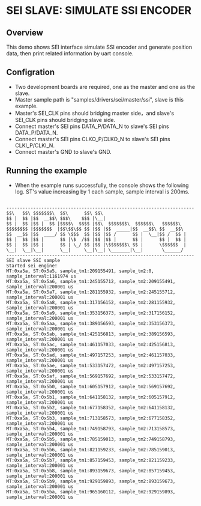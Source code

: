 # SEI SLAVE: SIMULATE SSI ENCODER

## Overview

This demo shows SEI interface simulate SSI encoder and generate position data, then print related information by uart console.

## Configration

- Two development boards are required, one as the master and one as the slave.
- Master sample path is "samples/drivers/sei/master/ssi", slave is this example.
- Master's SEI_CLK pins should bridging master side，and slave's SEI_CLK pins should bridging slave side.
- Connect master's SEI pins DATA_P/DATA_N to slave's SEI pins DATA_P/DATA_N.
- Connect master's SEI pins CLKO_P/CLKO_N to slave's SEI pins CLKI_P/CLKI_N.
- Connect master's GND to slave's GND.

## Running the example

- When the example runs successfully, the console shows the following log. ST's value increasing by 1 each sample, sample interval is 200ms.

```console

----------------------------------------------------------------------
$$\   $$\ $$$$$$$\  $$\      $$\ $$\
$$ |  $$ |$$  __$$\ $$$\    $$$ |\__|
$$ |  $$ |$$ |  $$ |$$$$\  $$$$ |$$\  $$$$$$$\  $$$$$$\   $$$$$$\
$$$$$$$$ |$$$$$$$  |$$\$$\$$ $$ |$$ |$$  _____|$$  __$$\ $$  __$$\
$$  __$$ |$$  ____/ $$ \$$$  $$ |$$ |$$ /      $$ |  \__|$$ /  $$ |
$$ |  $$ |$$ |      $$ |\$  /$$ |$$ |$$ |      $$ |      $$ |  $$ |
$$ |  $$ |$$ |      $$ | \_/ $$ |$$ |\$$$$$$$\ $$ |      \$$$$$$  |
\__|  \__|\__|      \__|     \__|\__| \_______|\__|       \______/
----------------------------------------------------------------------
SEI slave SSI sample
Started sei engine!
MT:0xa5a, ST:0x5a5, sample_tm1:209155491, sample_tm2:0, sample_interval:1161974 us
MT:0xa5a, ST:0x5a6, sample_tm1:245155712, sample_tm2:209155491, sample_interval:200001 us
MT:0xa5a, ST:0x5a7, sample_tm1:281155932, sample_tm2:245155712, sample_interval:200001 us
MT:0xa5a, ST:0x5a8, sample_tm1:317156152, sample_tm2:281155932, sample_interval:200001 us
MT:0xa5a, ST:0x5a9, sample_tm1:353156373, sample_tm2:317156152, sample_interval:200001 us
MT:0xa5a, ST:0x5aa, sample_tm1:389156593, sample_tm2:353156373, sample_interval:200001 us
MT:0xa5a, ST:0x5ab, sample_tm1:425156813, sample_tm2:389156593, sample_interval:200001 us
MT:0xa5a, ST:0x5ac, sample_tm1:461157033, sample_tm2:425156813, sample_interval:200001 us
MT:0xa5a, ST:0x5ad, sample_tm1:497157253, sample_tm2:461157033, sample_interval:200001 us
MT:0xa5a, ST:0x5ae, sample_tm1:533157472, sample_tm2:497157253, sample_interval:200001 us
MT:0xa5a, ST:0x5af, sample_tm1:569157692, sample_tm2:533157472, sample_interval:200001 us
MT:0xa5a, ST:0x5b0, sample_tm1:605157912, sample_tm2:569157692, sample_interval:200001 us
MT:0xa5a, ST:0x5b1, sample_tm1:641158132, sample_tm2:605157912, sample_interval:200001 us
MT:0xa5a, ST:0x5b2, sample_tm1:677158352, sample_tm2:641158132, sample_interval:200001 us
MT:0xa5a, ST:0x5b3, sample_tm1:713158573, sample_tm2:677158352, sample_interval:200001 us
MT:0xa5a, ST:0x5b4, sample_tm1:749158793, sample_tm2:713158573, sample_interval:200001 us
MT:0xa5a, ST:0x5b5, sample_tm1:785159013, sample_tm2:749158793, sample_interval:200001 us
MT:0xa5a, ST:0x5b6, sample_tm1:821159233, sample_tm2:785159013, sample_interval:200001 us
MT:0xa5a, ST:0x5b7, sample_tm1:857159453, sample_tm2:821159233, sample_interval:200001 us
MT:0xa5a, ST:0x5b8, sample_tm1:893159673, sample_tm2:857159453, sample_interval:200001 us
MT:0xa5a, ST:0x5b9, sample_tm1:929159893, sample_tm2:893159673, sample_interval:200001 us
MT:0xa5a, ST:0x5ba, sample_tm1:965160112, sample_tm2:929159893, sample_interval:200001 us


```
